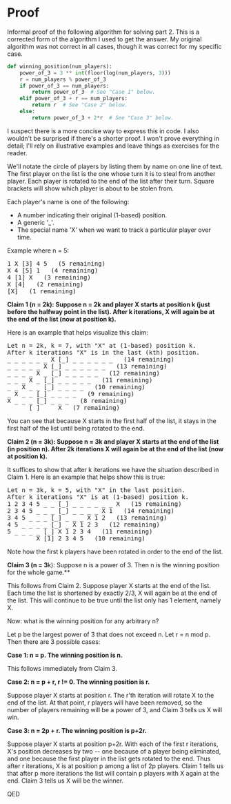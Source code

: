 # Proof

Informal proof of the following algorithm for solving part 2.  This is a corrected form of the algorithm I used to get the answer.  My original algorithm was not correct in all cases, though it was correct for my specific case.

```python
def winning_position(num_players):
	power_of_3 = 3 ** int(floor(log(num_players, 3)))
	r = num_players % power_of_3
	if power_of_3 == num_players:
		return power_of_3  # See "Case 1" below.
	elif power_of_3 + r == num_players:
		return r  # See "Case 2" below.
	else:
		return power_of_3 + 2*r  # See "Case 3" below.
```

I suspect there is a more concise way to express this in code.  I also wouldn't be surprised if there's a shorter proof.  I won't prove everything in detail; I'll rely on illustrative examples and leave things as exercises for the reader.

We'll notate the circle of players by listing them by name on one line of text.  The first player on the list is the one whose turn it is to steal from another player.  Each player is rotated to the end of the list after their turn.  Square brackets will show which player is about to be stolen from.

Each player's name is one of the following:

- A number indicating their original (1-based) position.
- A generic '_'.
- The special name 'X' when we want to track a particular player over time.

Example where n = 5:

<pre>
1 X [3] 4 5   (5 remaining)
X 4 [5] 1   (4 remaining)
4 [1] X   (3 remaining)
X [4]   (2 remaining)
[X]   (1 remaining)
</pre>

**Claim 1 (n = 2k): Suppose n = 2k and player X starts at position k (just before the halfway point in the list).  After k iterations, X will again be at the end of the list (now at position k).**

Here is an example that helps visualize this claim:

<pre>
Let n = 2k, k = 7, with "X" at (1-based) position k.
After k iterations "X" is in the last (kth) position.
_ _ _ _ _ _ X [_] _ _ _ _ _ _   (14 remaining)
_ _ _ _ _ X [_] _ _ _ _ _ _   (13 remaining)
_ _ _ _ X _ [_] _ _ _ _ _   (12 remaining)
_ _ _ X _ [_] _ _ _ _ _   (11 remaining)
_ _ X _ _ [_] _ _ _ _   (10 remaining)
_ X _ _ [_] _ _ _ _   (9 remaining)
X _ _ _ [_] _ _ _   (8 remaining)
_ _ _ [_] _ _ X   (7 remaining)
</pre>

You can see that because X starts in the first half of the list, it stays in the first half of the list until being rotated to the end.

**Claim 2 (n = 3k): Suppose n = 3k and player X starts at the end of the list (in position n).  After 2k iterations X will again be at the end of the list (now at position k).**

It suffices to show that after k iterations we have the situation described in Claim 1.  Here is an example that helps show this is true:

<pre>
Let n = 3k, k = 5, with "X" in the last position.
After k iterations "X" is at (1-based) position k.
1 2 3 4 5 _ _ [_] _ _ _ _ _ _ X   (15 remaining)
2 3 4 5 _ _ _ [_] _ _ _ _ X 1   (14 remaining)
3 4 5 _ _ _ [_] _ _ _ X 1 2   (13 remaining)
4 5 _ _ _ _ [_] _ X 1 2 3   (12 remaining)
5 _ _ _ _ [_] X 1 2 3 4   (11 remaining)
_ _ _ _ X [1] 2 3 4 5   (10 remaining)
</pre>

Note how the first k players have been rotated in order to the end of the list.

**Claim 3 (n = 3**k): Suppose n is a power of 3.  Then n is the winning position for the whole game.**

This follows from Claim 2.  Suppose player X starts at the end of the list.  Each time the list is shortened by exactly 2/3, X will again be at the end of the list.  This will continue to be true until the list only has 1 element, namely X.

Now: what is the winning position for any arbitrary n?

Let p be the largest power of 3 that does not exceed n.  Let r = n mod p.  Then there are 3 possible cases:

**Case 1: n = p.  The winning position is n.**

This follows immediately from Claim 3.

**Case 2: n = p + r, r != 0.  The winning position is r.**

Suppose player X starts at position r.  The r'th iteration will rotate X to the end of the list.  At that point, r players will have been removed, so the number of players remaining will be a power of 3, and Claim 3 tells us X will win.

**Case 3: n = 2p + r.  The winning position is p+2r.**

Suppose player X starts at position p+2r.  With each of the first r iterations, X's position decreases by two -- one because of a player being eliminated, and one because the first player in the list gets rotated to the end.  Thus after r iterations, X is at position p among a list of 2p players.  Claim 1 tells us that after p more iterations the list will contain p players with X again at the end.  Claim 3 tells us X will be the winner.

QED
